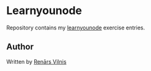 # Learnyounode
Repository contains my [learnyounode](https://github.com/rvagg/learnyounode) exercise entries.


## Author
Written by [Renārs Vilnis](https://twitter.com/RenarsVilnis)

